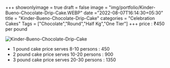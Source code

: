 +++
showonlyimage = true
draft = false
image = "img/portfolio/Kinder-Bueno-Chocolate-Drip-Cake.WEBP"
date ="2022-08-07T16:14:30+05:30"
title = "Kinder-Bueno-Chocolate-Drip-Cake"
categories = "Celebration Cakes"
Tags = ["Chocolate","Round","Half Kg","One Tier"]
+++
price : ₹450 per pound
<!--more-->
![Kinder-Bueno-Chocolate-Drip-Cake](/img/portfolio/Kinder-Bueno-Chocolate-Drip-Cake.WEBP)
* 1 pound cake price serves 8-10 persons : 450
* 2 pound cake price serves 10-20 persons : 900
* 3 pound cake price serves 20-30 persons : 1350
